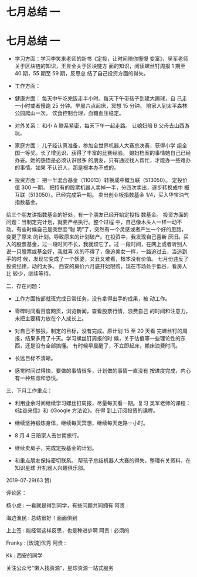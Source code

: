 # 七月总结 一

# 七月总结 一

*   学习方面：学习李笑来老师的新书《定投，让时间陪你慢慢 变富》、吴军老师关于区块链的知识，王昱全关于区块链方 面的知识，阅读螺丝钉周报 1 期至 40 期，55 期至 59 期，反思总 结了自己投资方面的得失。

*   工作方面：

*   健康方面： 每天中午吃完饭走半小时。每天下午带孩子到建大踢球，自 己走一小时或者慢跑 25 分钟。早晨六点起床，冥想 15 分钟。 陪家人到太平森林公园爬山一次。 饮食控制合理，血糖血压稳定。

*   对外关系： 和小 A 联系紧密，每天下午一起走路。 让媳妇陪 B 父母去山西游玩。

*   家庭方面： 儿子经认真准备，参加全世界机器人大赛总决赛，获得小学 组全国一等奖。长了增见识，获得了丰富的比赛经验。 媳妇档案的事情她自己已经办妥。她的感悟是必须认识很多 的朋友，只有通过找人帮忙，才能办一些难办的事情。如果 不认识人，那是根本办不成的。

*   投资方面： 把一半混合基金（110013）转换成中概互联（513050）。 定投价值 300 一期。 把持有的股票机器人卖掉一半，分四次卖出，逐步转换成中 概互联（513050）。已经完成第一期。 卖出创业板指数基金 1/4，买入华宝油气指数基金。

给三个朋友讲指数基金的好处，有一个朋友已经开始定投指 数基金。 投资方面的问题：当制定完计划，就要严格执行。整个过程 中，自己像木头人一样一动不动。有些时候自己是突然变“聪 明”了，突然有一个灵感或者产生一个好的思路，变更了原来 的计划。导致原来的计划破产。在投资中，我发现自己喜新 厌旧。买入的股票基金，过一段时间不长，我就烦它了。过 一段时间，在网上或者听别人说一只股票或基金好，我就喜 欢的不得了，像追美女一样，一路追过去，当追到手的时 候，发现它变成了一个妖婆，又丑又难看，根本没有价值。 七月份违反了投资纪律，动的太多。 西安的房价六月底开始限购，现在市场处于低谷，看房人比 较少，继续等待。

二、存在问题：

*   工作方面按部就班完成日常任务，没有拿得出手的成果，被 动工作。

*   零碎时间看百度网页，浏览新闻，查看股票行情，浪费自己 的时间和注意力，未把主要精力放在个人成长上。

*   对自己不够狠，制定的目标，没有完成。原计划 15 至 20 天看 完螺丝钉的周报，结果多用了十天。学习螺丝钉周报的时 候，关于估值等一些理论性的东西，还是没有全部搞懂。 有时候早晨醒了，不立即起床，赖床浪费时间。

*   长远目标不清晰。

*   感觉时间过得快，要做的事情很多，计划做的事情一直没有 按进度完成，内心有一种焦虑和恐慌。

三、下月工作重点：

*   利用业余时间继续学习螺丝钉周报，尽量每天看一期。复习 吴军老师的课程：《硅谷来信》和《Google 方法论》。在得 到上订阅投资的课程。

*   继续坚持锻炼身体，继续每天冥想，继续每天走路一小时。

*   8 月 4 日陪家人去甘南旅行。

*   继续卖房子，完成定投基金的计划。

*   和重点朋友保持密切联系。 帮孩子总结机器人大赛的得失，整理有关资料，在知识星球 开机器人兴趣俱乐部。

2019-07-29(63 赞)

评论区：

杨小虎 : 一看就是得到同学，有些问题共同拥有 阿贵 :

海边渔民 : 总结很好！面面俱到

上上签 : 能经常这样反思，也是种进步啊 阿贵 : 必须的

Franky : [玫瑰]优秀 阿贵 :

Kk : 西安的同学

关注公众号"懒人找资源"，星球资源一站式服务